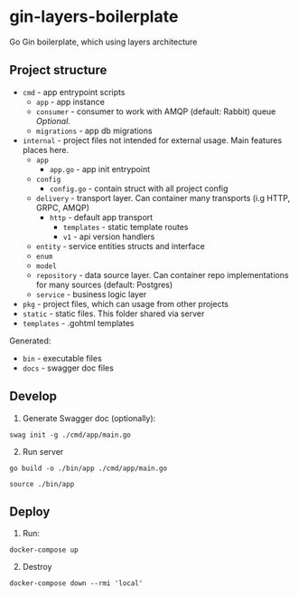 # gin-layers-boilerplate

Go Gin boilerplate, which using layers architecture

## Project structure

- `cmd` - app entrypoint scripts
    - `app` - app instance
    - `consumer` - consumer to work with AMQP (default: Rabbit) queue <em>Optional.</em>
    - `migrations` - app db migrations
- `internal` - project files not intended for external usage. Main features places here.
    - `app`
        - `app.go` - app init entrypoint
    - `config`
        - `config.go` - contain struct with all project config
    - `delivery` - transport layer. Can container many transports (i.g HTTP, GRPC, AMQP)
        - `http` - default app transport
            - `templates` - static template routes
            - `v1` - api version handlers
    - `entity` - service entities structs and interface
    - `enum`
    - `model`
    - `repository` - data source layer. Can container repo implementations for many sources (default: Postgres)
    - `service` - business logic layer
- `pkg` - project files, which can usage from other projects
- `static` - static files. This folder shared via server
- `templates` - .gohtml templates
    

Generated:
- `bin` - executable files
- `docs` - swagger doc files

## Develop

1. Generate Swagger doc (optionally):
```shell
swag init -g ./cmd/app/main.go
```

2. Run server
```shell
go build -o ./bin/app ./cmd/app/main.go

source ./bin/app
```


## Deploy

1. Run:
```shell
docker-compose up
```

2. Destroy
```shell
docker-compose down --rmi 'local'
```
